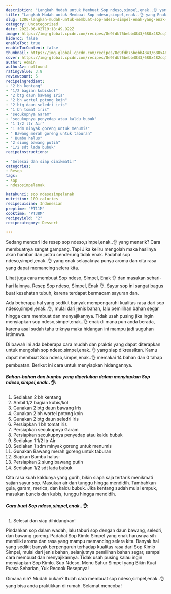 ```yaml
---
description: "Langkah Mudah untuk Membuat Sop ndeso,simpel,enak..👌 yang Enak Banget "
title: "Langkah Mudah untuk Membuat Sop ndeso,simpel,enak..👌 yang Enak Banget "
slug: 1206-langkah-mudah-untuk-membuat-sop-ndeso-simpel-enak-yang-enak-banget
category: Uncategorized
date: 2022-06-02T19:18:49.922Z
image: https://img-global.cpcdn.com/recipes/8e9fdb76bebb4843/680x482cq70/sop-ndesosimpelenak-foto-resep-utama.jpg
hideToc: false
enableToc: true
enableTocContent: false
thumbnail: https://img-global.cpcdn.com/recipes/8e9fdb76bebb4843/680x482cq70/sop-ndesosimpelenak-foto-resep-utama.jpg
cover: https://img-global.cpcdn.com/recipes/8e9fdb76bebb4843/680x482cq70/sop-ndesosimpelenak-foto-resep-utama.jpg
author: Admin
authorAv: notfound
ratingvalue: 3.8
reviewcount: 5
recipeingredient:
- "2 bh kentang"
- "1/2 bagian kubiskol"
- "2 btg daun bawang Iris"
- "2 bh wortel potong koin"
- "2 btg daun seledri iris"
- "1 bh tomat iris"
- "secukupnya Garam"
- "secukupnya penyedap atau kaldu bubuk"
- "1 1/2 ltr Air"
- "1 sdm minyak goreng untuk menumis"
- " Bawang merah goreng untuk taburan"
- " Bumbu halus"
- "2 siung bawang putih"
- "1/2 sdt lada bubuk"
recipeinstructions:

- "Selesai dan siap dinikmati!"
categories:
- Resep
tags:
- sop
- ndesosimpelenak

katakunci: sop ndesosimpelenak 
nutrition: 109 calories
recipecuisine: Indonesian
preptime: "PT11M"
cooktime: "PT38M"
recipeyield: "2"
recipecategory: Dessert

---
```



Sedang mencari ide resep sop ndeso,simpel,enak..👌 yang menarik? Cara membuatnya sangat gampang. Tapi Jika keliru mengolah maka hasilnya akan hambar dan justru cenderung tidak enak. Padahal sop ndeso,simpel,enak..👌 yang enak selayaknya punya aroma dan cita rasa yang dapat memancing selera kita.


Lihat juga cara membuat Sop ndeso, Simpel, Enak 👌 dan masakan sehari-hari lainnya. Resep Sop ndeso, Simpel, Enak 👌. Sayur sop ini sangat bagus buat kesehatan tubuh, karena terdapat bermacam sayuran dan.

Ada beberapa hal yang sedikit banyak mempengaruhi kualitas rasa dari sop ndeso,simpel,enak..👌, mulai dari jenis bahan, lalu pemilihan bahan segar hingga cara membuat dan menyajikannya. Tidak usah pusing jika ingin menyiapkan sop ndeso,simpel,enak..👌 enak di mana pun anda berada, karena asal sudah tahu triknya maka hidangan ini mampu jadi suguhan istimewa.


Di bawah ini ada beberapa cara mudah dan praktis yang dapat diterapkan untuk mengolah sop ndeso,simpel,enak..👌 yang siap dikreasikan. Kamu dapat membuat Sop ndeso,simpel,enak..👌 memakai 14 bahan dan 0 tahap pembuatan. Berikut ini cara untuk menyiapkan hidangannya.

<!--inarticleads1-->

##### Bahan-bahan dan bumbu yang diperlukan dalam menyiapkan Sop ndeso,simpel,enak..👌:

1. Sediakan 2 bh kentang
1. Ambil 1/2 bagian kubis/kol
1. Gunakan 2 btg daun bawang Iris
1. Gunakan 2 bh wortel potong koin
1. Gunakan 2 btg daun seledri iris
1. Persiapkan 1 bh tomat iris
1. Persiapkan secukupnya Garam
1. Persiapkan secukupnya penyedap atau kaldu bubuk
1. Sediakan 1 1/2 ltr Air
1. Sediakan 1 sdm minyak goreng untuk menumis
1. Gunakan  Bawang merah goreng untuk taburan
1. Siapkan  Bumbu halus:
1. Persiapkan 2 siung bawang putih
1. Sediakan 1/2 sdt lada bubuk


Cita rasa kuah kaldunya yang gurih, bikin siapa saja tertarik menikmati sajian sayur sop. Masukan air dan tunggu hingga mendidih. Tambahkan gula, garam, merica, dan kaldu bubuk. Jika kentang sudah mulai empuk, masukan buncis dan kubis, tunggu hingga mendidih. 

<!--inarticleads2-->

##### Cara buat Sop ndeso,simpel,enak..👌:


1. Selesai dan siap dihidangkan!

Pindahkan sop dalam wadah, lalu taburi sop dengan daun bawang, seledri, dan bawang goreng. Padahal Sop Kimlo Simpel yang enak harusnya sih memiliki aroma dan rasa yang mampu memancing selera kita. Banyak hal yang sedikit banyak berpengaruh terhadap kualitas rasa dari Sop Kimlo Simpel, mulai dari jenis bahan, selanjutnya pemilihan bahan segar, sampai cara membuat dan menyajikannya. Tidak usah pusing kalau ingin menyiapkan Sop Kimlo. Sup Ndeso, Menu Sahur Simpel yang Bikin Kuat Puasa Seharian, Yuk Recook Resepnya! 

Gimana nih? Mudah bukan? Itulah cara membuat sop ndeso,simpel,enak..👌 yang bisa anda praktikkan di rumah. Selamat mencoba!
